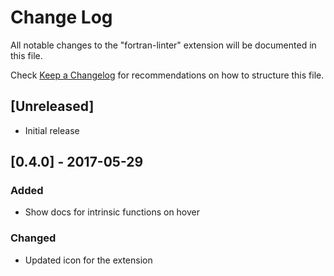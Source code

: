 # Change Log
All notable changes to the "fortran-linter" extension will be documented in this file.

Check [Keep a Changelog](http://keepachangelog.com/) for recommendations on how to structure this file.

## [Unreleased]
- Initial release

## [0.4.0] - 2017-05-29
### Added 
- Show docs for intrinsic functions on hover
### Changed
-  Updated icon for the extension 